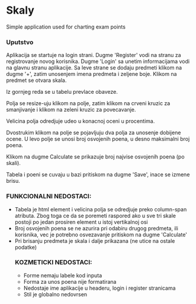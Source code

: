 # Skaly
Simple application used for charting exam points

### Uputstvo
Aplikacija se startuje na login strani. Dugme 'Register' vodi na stranu
za registrovanje novog korisnika. Dugme 'Login' sa unetim informacijama
vodi na glavnu stranu aplikacije. 
Sa leve strane se dodaju predmeti klikom na dugme '+', zatim unоsenjem 
imena predmeta i zeljene boje. Klikom na predmet se otvara skala.

Iz gornjeg reda se u tabelu prevlace obaveze. 

Polja se resize-uju klikom na polje, zatim klikom na crveni kruzic za
smanjivanje i klikom na zeleni kruzic za povecavanje.

Velicina polja odredjuje udeo u konacnoj oceni u procentima.

Dvostrukim klikom na polje se pojavljuju dva polja za unosenje dobijene ocene.
U levo polje se unosi broj osvojenih poena, u desno maksimalni broj poena.

Klikom na dugme Calculate se prikazuje broj najvise osvojenih poena (po skali).

Tabela i poeni se cuvaju u bazi pritiskom na dugme 'Save', inace se izmene brisu.

### FUNKCIONALNI NEDOSTACI:
- Tabela je <table> html element i velicina polja se odredjuje preko 
column-span atributa. Zbog toga ce da se poremeti raspored ako u sve tri
skale postoji po jedan prosiren element u istoj vertikalnoj osi
- Broj osvojenih poena se ne azurira pri odabiru drugog predmeta, ili korisnika,
vec je potrebno osvezavanje pritiskom na dugme 'Calculate'
- Pri brisanju predmeta je skala i dalje prikazana (ne utice na ostale podatke)

### KOZMETICKI NEDOSTACI: 
- Forme nemaju labele kod inputa
- Forma za unos poena nije formatirana
- Nedostaje ime aplikacije u headeru, login i register stranicama
- Stil je globalno nedovrsen
